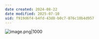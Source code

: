 ```yaml
---
date created: 2024-08-22
date modified: 2025-07-10
uid: f919d6f4-b4fd-43d8-b0c7-076c10b4d957
---
```


![image.png|1000](https://imagehosting4picgo.oss-cn-beijing.aliyuncs.com/imagehosting/fix-dir%2Fpicgo%2Fpicgo-clipboard-images%2F2024%2F08%2F22%2F17-16-42-35078fed8a7c5045dd15cf396f2c09a7-202408221716208-789fea.png)
